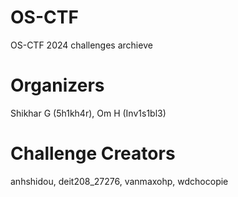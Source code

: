 # OS-CTF
OS-CTF 2024 challenges archieve

# Organizers
Shikhar G (5h1kh4r), Om H (Inv1s1bl3)

# Challenge Creators
anhshidou, deit208_27276, vanmaxohp, wdchocopie
